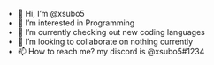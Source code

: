- 👋 Hi, I’m @xsubo5
- 👀 I’m interested in Programming
- 🌱 I’m currently checking out new coding languages
- 💞️ I’m looking to collaborate on nothing currently
- 📫 How to reach me? my discord is @xsubo5#1234
